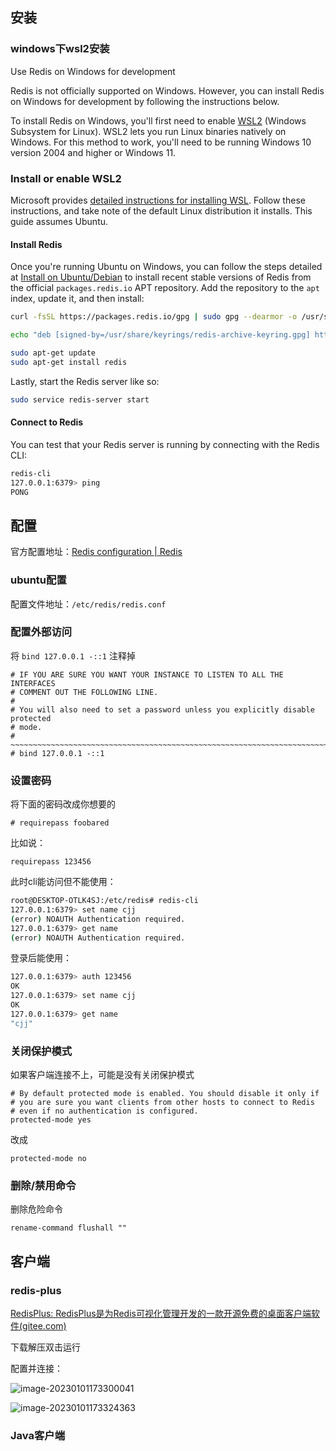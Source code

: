 ## 安装

### windows下wsl2安装

Use Redis on Windows for development

Redis is not officially supported on Windows. However, you can install Redis on Windows for development by following the instructions below.

To install Redis on Windows, you'll first need to enable [WSL2](https://docs.microsoft.com/en-us/windows/wsl/install) (Windows Subsystem for Linux). WSL2 lets you run Linux binaries natively on Windows. For this method to work, you'll need to be running Windows 10 version 2004 and higher or Windows 11.

### Install or enable WSL2

Microsoft provides [detailed instructions for installing WSL](https://docs.microsoft.com/en-us/windows/wsl/install). Follow these instructions, and take note of the default Linux distribution it installs. This guide assumes Ubuntu.

#### Install Redis

Once you're running Ubuntu on Windows, you can follow the steps detailed at [Install on Ubuntu/Debian](https://redis.io/docs/getting-started/installation/install-redis-on-linux#install-on-ubuntu-debian) to install recent stable versions of Redis from the official `packages.redis.io` APT repository. Add the repository to the `apt` index, update it, and then install:

```bash
curl -fsSL https://packages.redis.io/gpg | sudo gpg --dearmor -o /usr/share/keyrings/redis-archive-keyring.gpg

echo "deb [signed-by=/usr/share/keyrings/redis-archive-keyring.gpg] https://packages.redis.io/deb $(lsb_release -cs) main" | sudo tee /etc/apt/sources.list.d/redis.list

sudo apt-get update
sudo apt-get install redis
```

Lastly, start the Redis server like so:

```bash
sudo service redis-server start
```

#### Connect to Redis

You can test that your Redis server is running by connecting with the Redis CLI:

```bash
redis-cli 
127.0.0.1:6379> ping
PONG
```

## 配置

官方配置地址：[Redis configuration | Redis](https://redis.io/docs/management/config/)

### ubuntu配置

配置文件地址：`/etc/redis/redis.conf`



### 配置外部访问

将 `bind 127.0.0.1 -::1` 注释掉 

```
# IF YOU ARE SURE YOU WANT YOUR INSTANCE TO LISTEN TO ALL THE INTERFACES
# COMMENT OUT THE FOLLOWING LINE.
#
# You will also need to set a password unless you explicitly disable protected
# mode.
# ~~~~~~~~~~~~~~~~~~~~~~~~~~~~~~~~~~~~~~~~~~~~~~~~~~~~~~~~~~~~~~~~~~~~~~~~
# bind 127.0.0.1 -::1
```

### 设置密码

将下面的密码改成你想要的

```
# requirepass foobared
```

比如说：

```
requirepass 123456
```

此时cli能访问但不能使用：

```bash
root@DESKTOP-OTLK4SJ:/etc/redis# redis-cli
127.0.0.1:6379> set name cjj
(error) NOAUTH Authentication required.
127.0.0.1:6379> get name
(error) NOAUTH Authentication required.
```

登录后能使用：

```bash
127.0.0.1:6379> auth 123456
OK
127.0.0.1:6379> set name cjj
OK
127.0.0.1:6379> get name
"cjj"
```

### 关闭保护模式

如果客户端连接不上，可能是没有关闭保护模式

```
# By default protected mode is enabled. You should disable it only if
# you are sure you want clients from other hosts to connect to Redis
# even if no authentication is configured.
protected-mode yes
```

改成

```
protected-mode no
```

### 删除/禁用命令

删除危险命令

```
rename-command flushall ""
```

## 客户端

### redis-plus

[RedisPlus: RedisPlus是为Redis可视化管理开发的一款开源免费的桌面客户端软件(gitee.com)](https://gitee.com/MaxBill/RedisPlus)

下载解压双击运行

配置并连接：

![image-20230101173300041](https://pic-1257412153.cos.ap-nanjing.myqcloud.com/images/2023/01/01/image-20230101173300041-2a83a5.png)



![image-20230101173324363](https://pic-1257412153.cos.ap-nanjing.myqcloud.com/images/2023/01/01/image-20230101173324363-5d1c09.png)



### Java客户端

